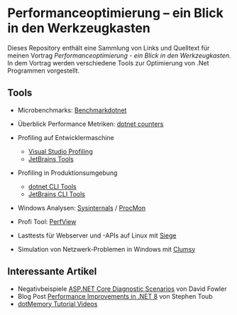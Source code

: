 ﻿# Performanceoptimierung – ein Blick in den Werkzeugkasten

Dieses Repository enthält eine Sammlung von Links und Quelltext für meinen Vortrag *Performanceoptimierung - ein Blick in den Werkzeugkasten*. 
In dem Vortrag werden verschiedene Tools zur Optimierung von .Net Programmen vorgestellt.

## Tools
- Microbenchmarks: [Benchmarkdotnet](https://github.com/dotnet/BenchmarkDotNet)
- Überblick Performance Metriken​: [dotnet counters​](https://learn.microsoft.com/en-us/dotnet/core/diagnostics/dotnet-counters)
- Profiling auf Entwicklermaschine​
	- [Visual Studio Profiling​](https://learn.microsoft.com/en-us/visualstudio/profiling/?view=vs-2022)
	- [JetBrains Tools​](https://www.jetbrains.com/dotnet/)
- Profiling in Produktionsumgebung​
	- [dotnet CLI Tools​](https://learn.microsoft.com/en-us/dotnet/core/diagnostics/tools-overview)
	- [JetBrains CLI Tools​](https://www.jetbrains.com/help/dotmemory/Working_with_dotMemory_Command-Line_Profiler.html)
- Windows Analysen​: [Sysinternals](https://aka.ms/sysinternals) / [ProcMon​](https://learn.microsoft.com/en-us/sysinternals/downloads/procmon)

- Profi Tool: [PerfView](https://github.com/microsoft/perfview)
- Lasttests für Webserver und -APIs auf Linux mit [Siege​](https://github.com/JoeDog/siege)

- Simulation von Netzwerk-Problemen in Windows mit [Clumsy](https://jagt.github.io/clumsy)



## Interessante Artikel
 - Negativbeispiele [ASP.NET Core Diagnostic Scenarios](https://github.com/davidfowl/AspNetCoreDiagnosticScenarios) von David Fowler
 - Blog Post [Performance Improvements in .NET 8](https://devblogs.microsoft.com/dotnet/performance-improvements-in-net-8/) von Stephen Toub
 - [dotMemory Tutorial Videos](https://www.jetbrains.com/dotmemory/documentation/)